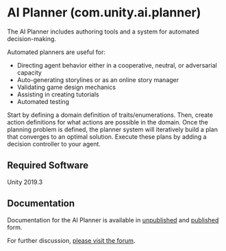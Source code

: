 # AI Planner (com.unity.ai.planner)
The AI Planner includes authoring tools and a system for automated decision-making. 

Automated planners are useful for:
* Directing agent behavior either in a cooperative, neutral, or adversarial capacity
* Auto-generating storylines or as an online story manager
* Validating game design mechanics
* Assisting in creating tutorials
* Automated testing

Start by defining a domain definition of traits/enumerations. Then, create action definitions for what actions are possible in the domain. Once the planning problem is defined, the planner system will iteratively build a plan that converges to an optimal solution. Execute these plans by adding a decision controller to your agent.

## Required Software
Unity 2019.3

## Documentation
Documentation for the AI Planner is available in [unpublished](Documentation~/index.md) and [published](https://docs.unity3d.com/Packages/com.unity.ai.planner@latest/) form.

For further discussion, [please visit the forum](https://forum.unity.com/forums/ai-navigation-previews.122/).
